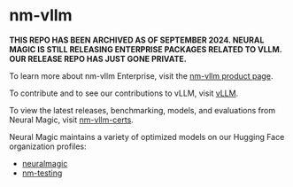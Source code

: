 # nm-vllm

__THIS REPO HAS BEEN ARCHIVED AS OF SEPTEMBER 2024. NEURAL MAGIC IS STILL RELEASING ENTERPRISE PACKAGES RELATED TO VLLM. OUR RELEASE REPO HAS JUST GONE PRIVATE.__

To learn more about nm-vllm Enterprise, visit the [nm-vllm product page](https://neuralmagic.com/nm-vllm/).

To contribute and to see our contributions to vLLM, visit [vLLM](https://github.com/vllm-project/vllm).

To view the latest releases, benchmarking, models, and evaluations from Neural Magic, visit [nm-vllm-certs](https://github.com/neuralmagic/nm-vllm-certs).

Neural Magic maintains a variety of optimized models on our Hugging Face organization profiles:
- [neuralmagic](https://huggingface.co/neuralmagic)
- [nm-testing](https://huggingface.co/nm-testing)
